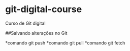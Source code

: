 # git-digital-course
Curso de Git digital

##Salvando alterações no Git

*comando git push
*comando git pull
*comando git fetch
